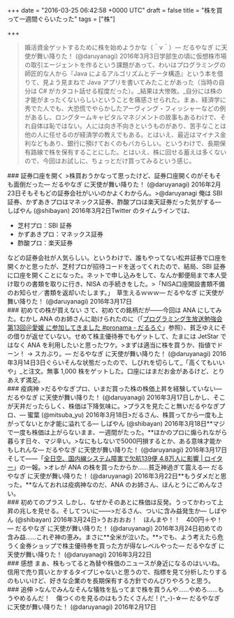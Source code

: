
+++
date = "2016-03-25 06:42:58 +0000 UTC"
draft = false
title = "株を買って一週間ぐらいたった"
tags = ["株"]

+++
>婚活資金ゲットするために株を始めようかな（＾ν＾）— だるやなぎ に天使が舞い降りた！ (@daruyanagi) 2016年3月3日<script async="" src="https://platform.twitter.com/widgets.js" charset="utf-8"></script>学部生の頃に仮想株市場の取引エージェントを作るという課題があって、わいはプログラミングの師匠的な人から『Java によるアルゴリズムとデータ構造』という本を借りて、見よう見まねで Java アプリを書いてみたことがあった（当時の自分は C# がカタコト話せる程度だった）。_結果は大惨敗。_自分には株の才能がまったくないらしいということを痛感させられた。まぁ、経済学に秀でた人でも、大恐慌でやらかしたアーヴィング・フィッシャーなどの例があるし、ロングタームキャピタルマネジメントの故事もあるわけで、それ自体は恥ではない。人には向き不向きというものがあり、苦手なことは他の人に任せるのが経済学の教えでもある。とはいえ、最近はマイナス金利などもあり、銀行に預けておくのもバカらしい。というわけで、長期保有路線で株を保有することにした。とはいえ、株に回せる蓄えは多くないので、今回はお試しに、ちょっとだけ買ってみるという感じ。

<div class="section">
    ### 証券口座を開く
    >株買おうかなって思ったけど、証券口座開くのがそもそも面倒だった— だるやなぎ に天使が舞い降りた！ (@daruyanagi) 2016年2月23日<script async="" src="https://platform.twitter.com/widgets.js" charset="utf-8"></script>そもそもどの証券会社がいいのかよくわからん。>@daruyanagi 俺は SBI 証券、かずあきプロはマネックス証券、酢酸プロは楽天証券だった気がする— しばやん (@shibayan) 2016年3月2日<script async="" src="https://platform.twitter.com/widgets.js" charset="utf-8"></script>Twitter のタイムラインでは、

<ul>
<li>芝村プロ：SBI 証券</li>
<li>かずあきプロ：マネックス証券</li>
<li>酢酸プロ：楽天証券</li>
</ul>などの証券会社が人気らしい。というわけで、誰もやってない松井証券で口座を開くかと思ったが、芝村プロが招待コードを送ってくれたので、結局、SBI 証券に口座を開くことになった。ネットで申し込みをして、なんか郵便局まで本人受け取りの書類を取りに行き、NISA の手続きをした。>「NISA口座開設書類不備のお知らせ／書類を返却いたします。」　草生えるｗｗｗ— だるやなぎ に天使が舞い降りた！ (@daruyanagi) 2016年3月17日<script async="" src="https://platform.twitter.com/widgets.js" charset="utf-8"></script><br/>


</div>
<div class="section">
    ### 初めての株が買えない
    さて、初めての銘柄だが――今回は ANA にしてみた。むかし ANA のお姉さんに助けられたのに（「<a href="https://blog.daruyanagi.jp/entry/2012/04/02/232457">プログラミング生放送勉強会 第13回＠愛媛 に参加してきました #pronama - だるろぐ</a>」参照）、貧乏ゆえにその借りが返せていない。せめて株主優待券でもゲットして、たまには JetStar ではなく ANA を利用したいと思ったワケ。>まずは適当に株を買うか、指値でドーン！ → スカぶり。— だるやなぎ に天使が舞い降りた！ (@daruyanagi) 2016年3月14日<script async="" src="https://platform.twitter.com/widgets.js" charset="utf-8"></script>3日ぐらいそんな状態だったので、しびれを切らして_「高くてもいいや」_と注文。無事 1,000 株をゲットした。口座にはまだお金があるけど、とりあえず満足。

</div>
<div class="section">
    ### 疫病神
    >だるやなぎプロ、いまだ買った株の株価上昇を経験していない— だるやなぎ に天使が舞い降りた！ (@daruyanagi) 2016年3月17日<script async="" src="https://platform.twitter.com/widgets.js" charset="utf-8"></script>しかし、そこが天井だったらしく、株価は下降気味に。>プラスを見たこと無いだるやなぎプロ、— 蜜葉 (@mitsuba_yu) 2016年3月18日<script async="" src="https://platform.twitter.com/widgets.js" charset="utf-8"></script>>だるさん、株買ってから一度も上がってないとか才能に溢れてる— しばやん (@shibayan) 2016年3月18日<script async="" src="https://platform.twitter.com/widgets.js" charset="utf-8"></script>**マジで一度も株価は上がらないまま、一週間がたった。**ほかのプロに煽られながら暮らす日々、マジ辛い。>なにもしないで5000円損するとか、ある意味才能かもしれんな— だるやなぎ に天使が舞い降りた！ (@daruyanagi) 2016年3月17日<script async="" src="https://platform.twitter.com/widgets.js" charset="utf-8"></script>そして――「<a href="http://jp.reuters.com/article/ana-syatem-idJPKCN0WO01X">全日空、国内線システム障害で欠航139便 4.8万人に影響 | ロイター</a>」の一報。>オレが ANA の株を買ったからか……貧乏神過ぎて震える— だるやなぎ に天使が舞い降りた！ (@daruyanagi) 2016年3月22日<script async="" src="https://platform.twitter.com/widgets.js" charset="utf-8"></script>**もうダメだと思った。**なんておれは疫病神なのだ、ANA のお姉さん、ほんとうにごめんなさい。

</div>
<div class="section">
    ### 初めてのプラス
    しかし、なぜかそのあとに株価は反発。うってかわって上昇の兆しを見せる。そしてついに――>だるさん、ついに含み益発生か— しばやん (@shibayan) 2016年3月24日<script async="" src="https://platform.twitter.com/widgets.js" charset="utf-8"></script>>うおおおお！　ほんまや！！　400円＋や！— だるやなぎ に天使が舞い降りた！ (@daruyanagi) 2016年3月24日<script async="" src="https://platform.twitter.com/widgets.js" charset="utf-8"></script>初めての含み益……これぞ神の恵み。まさに**全米が泣いた。**>でも、よう考えたら危うく金券ショップで株主優待券を買った方が得なレベルやった— だるやなぎ に天使が舞い降りた！ (@daruyanagi) 2016年3月22日<script async="" src="https://platform.twitter.com/widgets.js" charset="utf-8"></script><br/>


</div>
<div class="section">
    ### 感想
    まぁ、株もってると為替や株価のニュースが身近になるのはいいね。信用で売り買いとかするタイプじゃないと思うので、指標を見て分析したりするのもいいけど、好きな企業のを長期保有する方針でのんびりやろうと思う。

</div>
<div class="section">
    ### 追伸
    >なんでみんなそんな犠牲を払ってまで株を買うんや……やめろ……もうやめるんだ！　傷つくのを見るのはもうたくさんだ！(^_-)-☆— だるやなぎ に天使が舞い降りた！ (@daruyanagi) 2016年2月17日<script async="" src="https://platform.twitter.com/widgets.js" charset="utf-8"></script>

</div>

